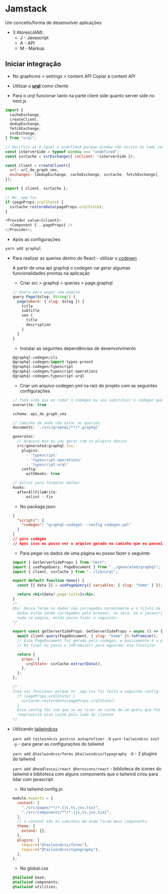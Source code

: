# Jamstack

Um conceito/forma de desenvolver aplicações

- 3 Atores(JAM):
  - J - Javascript
  - A - API
  - M - Markup

## Iniciar integração

- No graphcms > settings > content API
  Copiar a content API

- Utilizar o **[urql](https://formidable.com/open-source/urql/)** como cliente

- Para o urql funcionar tanto na parte client side quanto server side no next.js

```js
import {
  cacheExchange,
  createClient,
  dedupExchange,
  fetchExchange,
  ssrExchange,
} from "urql";

// Verifico se é igual a undefined porque window não existe no lado server side
const isServerSide = typeof window === "undefined";
const ssrCache = ssrExchange({ isClient: !isServerSide });

const client = createClient({
  url: url_do_graph_cms,
  exchanges: [dedupExchange, cacheExchange, ssrCache, fetchExchange],
});

export { client, ssrCache };

// No _app.tsx
if (pageProps.urqlState) {
  ssrCache.restoreData(pageProps.urqlState);
}

<Provider value={client}>
  <Component {...pageProps} />
</Provider>;
```

- Após as configurações

```js
yarn add graphql
```

- Para realizar as queries dentro do React - utilizar o [codegen](https://www.the-guild.dev/graphql/codegen/)

  A partir de uma api graphql o codegen vai gerar algumas funcionalidades prontas na aplicação

  - Criar src > graphql > queries > page.graphql

  ```js
  // Query para pegar uma pagina
  query Page($slug: String!) {
    page(where: { slug: $slug }) {
      title
      subtitle
      seo {
        title
        description
      }
    }
  }
  ```

  - Instalar as seguintes dependências de desenvolvimento

  ```js
  @graphql-codegen/cli
  @graphql-codegen/import-types-preset
  @graphql-codegen/typescript
  @graphql-codegen/typescript-operations
  @graphql-codegen/typescript-urql
  ```

  - Criar um arquivo codegen.yml na raiz do projeto com as seguintes configurações

  ```js
  // Toda vida que eu rodar o codegen eu vou substituir o codegen que eu tinha feito anteriormente
  overwrite: true

  schema: api_do_graph_cms

  // Caminho de onde vão estar as queries
  documents: './src/graphql/**/*.graphql'

  generates:
    // Arquivo que eu vou gerar com os plugins abaixo
    src/generated/graphql.tsx:
      plugins:
        - 'typescript'
        - 'typescript-operations'
        - 'typescript-urql'
      config:
        withHooks: true

  // eslint para formatar melhor
  hooks:
    afterAllFileWrite:
      - eslint --fix
  ```

  - No package.json:

  ```json
  {
    "scripts": {
      "codegen": "graphql-codegen --config codegen.yml"
    }
  }
  // yarn codegen
  // Após isso eu posso ver o arquivo gerado no caminho que eu passei - src/generated/graphql.tsx:
  ```

  - Para pegar os dados de uma página eu posso fazer o seguinte:

  ```jsx
  import { GetServerSideProps } from "next";
  import { usePageQuery, PageDocument } from "../generated/graphql";
  import { client, ssrCache } from "../lib/urql";

  export default function Home() {
    const [{ data }] = usePageQuery({ variables: { slug: "home" } });

    return <h1>{data?.page.title}</h1>;
  }
  /*
  Obs: Dessa forma os dados são carregados normalmente e o título da página é mostrado, mas esses
    dados estão sendo carregados pelo browser, ou seja, se o javascript for desabilidato, não terá
    nada na página, então posso fazer o seguinte:
  */

  export const getServerSideProps: GetServerSideProps = async () => {
    await client.query(PageDocument, { slug: "home" }).toPromise();
    // Esse PageDocument foi gerado pelo codegen, e basicamente é a própria query.
    // No final eu passo o toPromise() para aguardar ela finalizar

    return {
      props: {
        urqlState: ssrCache.extractData(),
      },
    };
  };

  /*
  Isso vai funcionar porque no _app.tsx foi feita a seguinte config:
    if (pageProps.urqlState) {
      ssrCache.restoreData(pageProps.urqlState);
    }
    Essa config faz com que se eu tiver um cache de um query que foi feita no lado do servidor, eu
    reaproveite esse cache pelo lado do cliente
  */
  ```

- Utilizando [tailwindcss](https://tailwindcss.com)

  `yarn add tailwindcss postcss autoprefixer -D`
  `yarn tailwindcss init -p` - para gerar as configurações do tailwind

  `yarn add @tailwindcss/forms @tailwindcss/typography -D` - 2 plugins do tailwind

  `yarn add @headlessui/react @heroicons/react` - biblioteca de icones do tailwind e biblioteca com alguns components que o tailwind criou para lidar com javascript

  - No tailwind.config.js:

  ```js
  module.exports = {
    content: [
      "./src/pages/**/*.{js,ts,jsx,tsx}",
      "./src/components/**/*.{js,ts,jsx,tsx}",
    ],
    // o content são os caminhos de onde ficam meus components
    theme: {
      extend: {},
    },
    plugins: [
      require("@tailwindcss/forms"),
      require("@tailwindcss/typography"),
    ],
  };
  ```

  - No global.css

  ```css
  @tailwind base;
  @tailwind components;
  @tailwind utilities;
  ```
